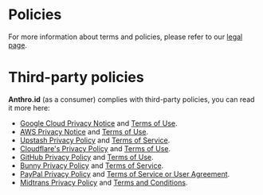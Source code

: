 # Policies
For more information about terms and policies, please refer to our [legal page](https://anthro.id/legal).

# Third-party policies
**Anthro.id** (as a consumer) complies with third-party policies, you can read it more here:
- [Google Cloud Privacy Notice](https://cloud.google.com/terms/cloud-privacy-notice) and [Terms of Use](https://cloud.google.com/terms).
- [AWS Privacy Notice](https://aws.amazon.com/privacy/) and [Terms of Use](https://aws.amazon.com/terms/).
- [Upstash Privacy Policy](https://upstash.com/trust/privacy.pdf) and [Terms of Service](https://upstash.com/trust/terms.pdf).
- [Cloudflare's Privacy Policy](https://cloudflare.com/privacy) and [Terms of Use](https://cloudflare.com/terms/).
- [GitHub Privacy Policy](https://github.com/privacy) and [Terms of Use](https://docs.github.com/site-policy/github-terms/github-terms-of-service).
- [Bunny Privacy Policy](https://bunny.net/privacy/?ref=59m0uotfa1) and [Terms of Service](https://bunny.net/tos/?ref=59m0uotfa1).
- [PayPal Privacy Policy](https://paypal.com/privacy) and [Terms of Service or User Agreement](https://paypal.com/us/legalhub/paypal/useragreement-full).
- [Midtrans Privacy Policy](https://midtrans.com/privacy-notice) and [Terms and Conditions](https://midtrans.com/promoenginetnc).